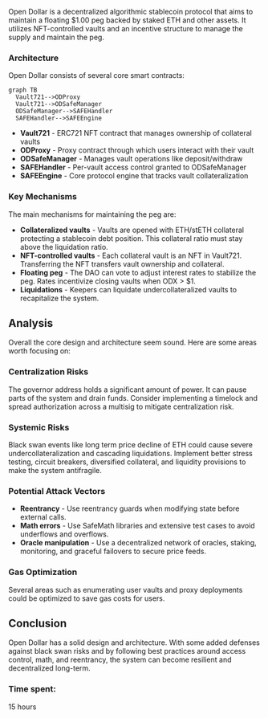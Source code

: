 Open Dollar is a decentralized algorithmic stablecoin protocol that aims to maintain a floating $1.00 peg backed by staked ETH and other assets. It utilizes NFT-controlled vaults and an incentive structure to manage the supply and maintain the peg.

### Architecture 

Open Dollar consists of several core smart contracts:

```mermaid
graph TB
  Vault721-->ODProxy
  Vault721-->ODSafeManager
  ODSafeManager-->SAFEHandler
  SAFEHandler-->SAFEEngine
```

- **Vault721** - ERC721 NFT contract that manages ownership of collateral vaults
- **ODProxy** - Proxy contract through which users interact with their vault 
- **ODSafeManager** - Manages vault operations like deposit/withdraw
- **SAFEHandler** - Per-vault access control granted to ODSafeManager
- **SAFEEngine** - Core protocol engine that tracks vault collateralization

### Key Mechanisms

The main mechanisms for maintaining the peg are:

- **Collateralized vaults** - Vaults are opened with ETH/stETH collateral protecting a stablecoin debt position. This collateral ratio must stay above the liquidation ratio.
- **NFT-controlled vaults** - Each collateral vault is an NFT in Vault721. Transferring the NFT transfers vault ownership and collateral.
- **Floating peg** - The DAO can vote to adjust interest rates to stabilize the peg. Rates incentivize closing vaults when ODX > $1.
- **Liquidations** - Keepers can liquidate undercollateralized vaults to recapitalize the system.

## Analysis 

Overall the core design and architecture seem sound. Here are some areas worth focusing on:

### Centralization Risks

The governor address holds a significant amount of power. It can pause parts of the system and drain funds. Consider implementing a timelock and spread authorization across a multisig to mitigate centralization risk.

### Systemic Risks

Black swan events like long term price decline of ETH could cause severe undercollateralization and cascading liquidations. Implement better stress testing, circuit breakers, diversified collateral, and liquidity provisions to make the system antifragile.

### Potential Attack Vectors

- **Reentrancy** - Use reentrancy guards when modifying state before external calls.
- **Math errors** - Use SafeMath libraries and extensive test cases to avoid underflows and overflows. 
- **Oracle manipulation** - Use a decentralized network of oracles, staking, monitoring, and graceful failovers to secure price feeds.

### Gas Optimization

Several areas such as enumerating user vaults and proxy deployments could be optimized to save gas costs for users.

## Conclusion

Open Dollar has a solid design and architecture. With some added defenses against black swan risks and by following best practices around access control, math, and reentrancy, the system can become resilient and decentralized long-term. 

### Time spent:
15 hours